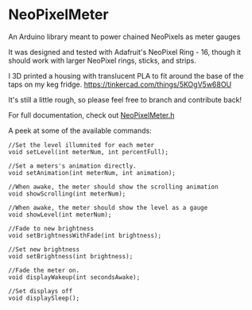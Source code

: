 NeoPixelMeter
=============

An Arduino library meant to power chained NeoPixels as meter gauges

It was designed and tested with Adafruit's NeoPixel Ring - 16, though it should work with larger NeoPixel rings, sticks, and strips.

I 3D printed a housing with translucent PLA to fit around the base of the taps on my keg fridge.
https://tinkercad.com/things/5KOgV5w68OU

It's still a little rough, so please feel free to branch and contribute back!

For full documentation, check out [NeoPixelMeter.h](NeoPixelMeter.h)

A peek at some of the available commands:

    //Set the level illumnited for each meter
    void setLevel(int meterNum, int percentFull);

    //Set a meters's animation directly.
    void setAnimation(int meterNum, int animation);

    //When awake, the meter should show the scrolling animation
    void showScrolling(int meterNum);

    //When awake, the meter should show the level as a gauge
    void showLevel(int meterNum);

    //Fade to new brightness
    void setBrightnessWithFade(int brightness);

    //Set new brightness
    void setBrightness(int brightness);

    //Fade the meter on.
    void displayWakeup(int secondsAwake);

    //Set displays off
    void displaySleep();
